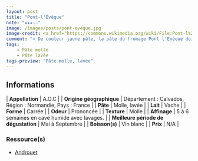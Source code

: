 ```yaml
---
layout: post
title: "Pont-l'Évêque"
note: "★★★☆☆"
image: /images/posts/pont-eveque.jpg
image-credit: <a href="https://commons.wikimedia.org/wiki/File:Pont-l%27%C3%89v%C3%AAque_03.jpg">Coyau / Wikimedia Commons</a>
comment: "« De couleur jaune pâle, la pâte du fromage Pont l'Evêque doit être tendre, ni trop sèche, ni trop coulante. Onctueuse, légèrement salée, elle révèle des goûts subtils et raffinés. On retrouve la finesse d'arômes crémeux et fruités, comme la noisette »."
tags:
    - Pâte molle
    - Pâte lavée
tags-preview: "Pâte molle, lavée"
---
```


## Informations

| **Appellation** | A.O.C |
| **Origine géographique** | Département : Calvados, Région : Normandie, Pays : France   |
| **Pâte** | Molle, lavée |
| **Lait** | Vache |
| **Forme** | Carrée |
| **Odeur** | Prononcée |
| **Texture** | Molle |
| **Affinage** | 5 à 6 semaines en cave humide avec lavages. |
| **Meilleure période de dégustation** | Mai à Septembre |
| **Boisson(s)** | Vin blanc |
| **Prix** | N/A |

### Ressource(s)
* [Androuet](http://www.androuet.com/Pont-l-Evêque-122.html)